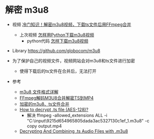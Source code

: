 

# 解密 m3u8

- 视频 [冷门知识！解密m3u8视频，下载ts文件后用FFmpeg合并](https://www.bilibili.com/video/BV17c411h7z7/)
    - 上次视频 [怎样用Python下载m3u8视频](https://www.bilibili.com/video/BV1ft41137Ad/)
        - python代码 [怎样下载m3u8视频](https://github.com/makelove/Python_Master_Courses/blob/master/%E5%9B%BE%E5%83%8F%E8%A7%86%E9%A2%91%E5%A4%84%E7%90%86/%E6%80%8E%E6%A0%B7%E4%B8%8B%E8%BD%BDm3u8%E8%A7%86%E9%A2%91/download_m3u8.py) 

- Library https://github.com/globocom/m3u8

- 为了保护自己的视频文件，视频网站会对m3u8和ts文件进行加密
    - 使得下载后的ts文件在合并后，无法打开


- 参考
    - [m3u8 文件格式详解](https://www.jianshu.com/p/e97f6555a070)
    - [FFmpeg解码M3U8合并解密TS到MP4](https://luluit.top/archives/2070.html)
    - [加密的m3u8、ts文件合并](https://blog.csdn.net/guanxiao1989/article/details/90529865)
    - [How to decrypt .ts file (AES-128)?](https://www.reddit.com/r/ffmpeg/comments/c3e6jw/how_to_decrypt_ts_file_aes128/)
        - 解决 ffmpeg -allowed_extensions ALL -i "C:\input\9215d654965805dada3ac5327130c1ef_1.m3u8" -c copy output.mp4
    - [Decrypting And Combining .ts Audio Files with .m3u8](https://stackoverflow.com/questions/34235397/decrypting-and-combining-ts-audio-files-with-m3u8)
